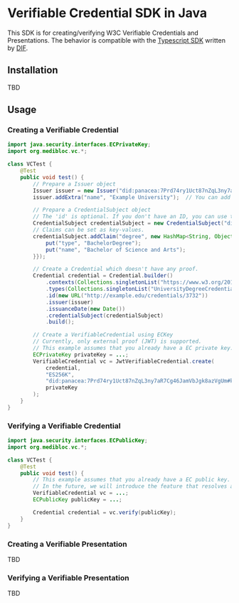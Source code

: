 # Verifiable Credential SDK in Java 

This SDK is for creating/verifying W3C Verifiable Credentials and Presentations.
The behavior is compatible with the [Typescript SDK](https://github.com/decentralized-identity/did-jwt-vc) written by [DIF](https://identity.foundation).

## Installation

TBD

## Usage

### Creating a Verifiable Credential

```java
import java.security.interfaces.ECPrivateKey;
import org.medibloc.vc.*;

class VCTest {
    @Test
    public void test() {
        // Prepare a Issuer object
        Issuer issuer = new Issuer("did:panacea:7Prd74ry1Uct87nZqL3ny7aR7Cg46JamVbJgk8azVgUm");
        issuer.addExtra("name", "Example University");  // You can add any extra info

        // Prepare a CredentialSubject object
        // The 'id' is optional. If you don't have an ID, you can use the default constructor.
        CredentialSubject credentialSubject = new CredentialSubject("did:panacea:7aR7Cg46JamVbJgk8azVgUm7Prd74ry1Uct87nZqL3ny");
        // Claims can be set as key-values.
        credentialSubject.addClaim("degree", new HashMap<String, Object>() {{
            put("type", "BachelorDegree");
            put("name", "Bachelor of Science and Arts");
        }});

        // Create a Credential which doesn't have any proof.
        Credential credential = Credential.builder()
            .contexts(Collections.singletonList("https://www.w3.org/2018/credentials/examples/v1"))
            .types(Collections.singletonList("UniversityDegreeCredential"))
            .id(new URL("http://example.edu/credentials/3732"))
            .issuer(issuer)
            .issuanceDate(new Date())
            .credentialSubject(credentialSubject)
            .build();

        // Create a VerifiableCredential using ECKey
        // Currently, only external proof (JWT) is supported.
        // This example assumes that you already have a EC private key.
        ECPrivateKey privateKey = ...;
        VerifiableCredential vc = JwtVerifiableCredential.create(
            credential,
            "ES256K",
            "did:panacea:7Prd74ry1Uct87nZqL3ny7aR7Cg46JamVbJgk8azVgUm#key1",
            privateKey
        );
    }
}
```

### Verifying a Verifiable Credential

```java
import java.security.interfaces.ECPublicKey;
import org.medibloc.vc.*;

class VCTest {
    @Test
    public void test() {
        // This example assumes that you already have a EC public key.
        // In the future, we will introduce the feature that resolves a public key from a DID document.
        VerifiableCredential vc = ...;
        ECPublicKey publicKey = ...;

        Credential credential = vc.verify(publicKey);
    }
}
```

### Creating a Verifiable Presentation

TBD

### Verifying a Verifiable Presentation

TBD
